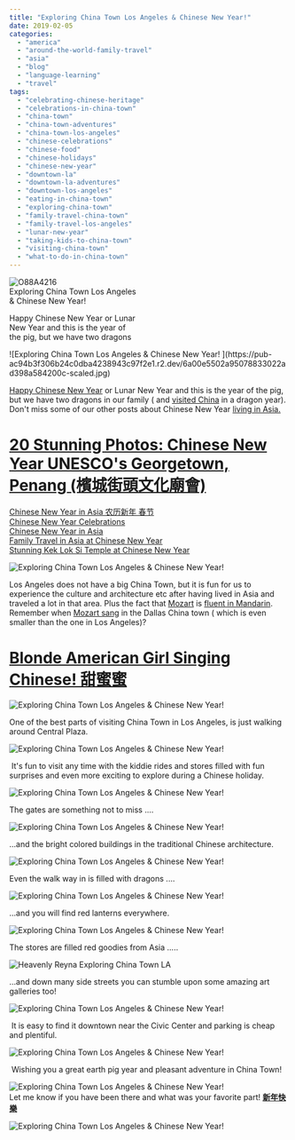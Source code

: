 ```yaml
---
title: "Exploring China Town Los Angeles & Chinese New Year!"
date: 2019-02-05
categories: 
  - "america"
  - "around-the-world-family-travel"
  - "asia"
  - "blog"
  - "language-learning"
  - "travel"
tags: 
  - "celebrating-chinese-heritage"
  - "celebrations-in-china-town"
  - "china-town"
  - "china-town-adventures"
  - "china-town-los-angeles"
  - "chinese-celebrations"
  - "chinese-food"
  - "chinese-holidays"
  - "chinese-new-year"
  - "downtown-la"
  - "downtown-la-adventures"
  - "downtown-los-angeles"
  - "eating-in-china-town"
  - "exploring-china-town"
  - "family-travel-china-town"
  - "family-travel-los-angeles"
  - "lunar-new-year"
  - "taking-kids-to-china-town"
  - "visiting-china-town"
  - "what-to-do-in-china-town"
---
```


![O88A4216](https://pub-ac94b3f306b24c0dba4238943c97f2e1.r2.dev/6a00e5502a95078833022ad3de59eb200b.jpg)  
Exploring China Town Los Angeles  
& Chinese New Year!  
  
Happy Chinese New Year or Lunar  
New Year and this is the year of  
the pig, but we have two dragons  
  
  

<!--more--> ![Exploring China Town Los Angeles & Chinese New Year! ](https://pub-ac94b3f306b24c0dba4238943c97f2e1.r2.dev/6a00e5502a95078833022ad398a584200c-scaled.jpg)  
  
[Happy Chinese New Year](https://pub-ac94b3f306b24c0dba4238943c97f2e1.r2.dev/2013/07/china-travel-temples.html "Happy Chinese New Year in Asia ") or Lunar New Year and this is the year of the pig, but we have two dragons in our family ( and [visited China](https://pub-ac94b3f306b24c0dba4238943c97f2e1.r2.dev/2012/11/visiting-china-and-dragons.html "visiting china ") in a dragon year). Don't miss some of our other posts about Chinese New Year [living in Asia.](https://pub-ac94b3f306b24c0dba4238943c97f2e1.r2.dev/2014/04/world-as-my-middle-school-the-atlantic-soultravelers3.html#more "living in Asia.")

# [20 Stunning Photos: Chinese New Year UNESCO's Georgetown, Penang (檳城街頭文化廟會)](https://pub-ac94b3f306b24c0dba4238943c97f2e1.r2.dev/2011/02/20-stunning-photos-chinese-new-year-georgetown-penang.html "20 stunning photos of Chinese New Year")  
[Chinese New Year in Asia 农历新年 春节](https://pub-ac94b3f306b24c0dba4238943c97f2e1.r2.dev/2015/02/chinese-new-year-in-asia-春节.html "Chinese New Year in Asia")  
[Chinese New Year Celebrations](https://pub-ac94b3f306b24c0dba4238943c97f2e1.r2.dev/2013/02/chinese-new-year-celebrations.html "Chinese New Year Celebrations")   
[Chinese New Year in Asia](https://pub-ac94b3f306b24c0dba4238943c97f2e1.r2.dev/2013/02/chinese-new-year-in-asia.html "Chinese New Year in Asia")   
[Family Travel in Asia at Chinese New Year](https://pub-ac94b3f306b24c0dba4238943c97f2e1.r2.dev/2011/02/family-travel-year-of-the-rabbit-in-asia-photos-chinese-new-year-.html "Family Travel in Asia at Chinese New Year")  
[Stunning Kek Lok Si Temple at Chinese New Year](https://pub-ac94b3f306b24c0dba4238943c97f2e1.r2.dev/2012/09/stunning-kek-lok-si-largest-buddhist-temple-in-se-asia.html "Stunning Kek Lok Si - Largest Buddhist Temple in SE Asi") 

![Exploring China Town Los Angeles & Chinese New Year! ](https://pub-ac94b3f306b24c0dba4238943c97f2e1.r2.dev/6a00e5502a95078833022ad3dedbe3200b-scaled.jpg)

Los Angeles does not have a big China Town, but it is fun for us to experience the culture and architecture etc after having lived in Asia and traveled a lot in that area. Plus the fact that [Mozart](https://pub-ac94b3f306b24c0dba4238943c97f2e1.r2.dev/2018/10/-mozart-dee-smashes-the-patriarchy-in-girl-power-song-push-you-harder.html "Mozart teen pop star ") is [fluent in Mandarin](https://pub-ac94b3f306b24c0dba4238943c97f2e1.r2.dev/2013/06/fluent-mandarin.html "fluent in Mandarin"). Remember when [Mozart sang](https://www.youtube.com/watch?v=BFRayJ3gdGs "teen pop star Mozart sings in Mandarin") in the Dallas China town ( which is even smaller than the one in Los Angeles)?   
  

# [Blonde American Girl Singing Chinese! 甜蜜蜜](https://pub-ac94b3f306b24c0dba4238943c97f2e1.r2.dev/2014/10/blonde-american-girl-singing-chinese-甜蜜蜜-.html "Blonde American Girl Singing Chinese! 甜蜜蜜")

![Exploring China Town Los Angeles & Chinese New Year! ](https://pub-ac94b3f306b24c0dba4238943c97f2e1.r2.dev/6a00e5502a95078833022ad3bf31de200d.jpg)

One of the best parts of visiting China Town in Los Angeles, is just walking around Central Plaza.   
  
![Exploring China Town Los Angeles & Chinese New Year! ](https://pub-ac94b3f306b24c0dba4238943c97f2e1.r2.dev/6a00e5502a95078833022ad3dedc94200b-scaled-1.jpg)  
  

 It's fun to visit any time with the kiddie rides and stores filled with fun surprises and even more exciting to explore during a Chinese holiday. 

![Exploring China Town Los Angeles & Chinese New Year! ](https://pub-ac94b3f306b24c0dba4238943c97f2e1.r2.dev/6a00e5502a95078833022ad3bf332a200d.jpg)

The gates are something not to miss ....

![Exploring China Town Los Angeles & Chinese New Year! ](https://pub-ac94b3f306b24c0dba4238943c97f2e1.r2.dev/6a00e5502a95078833022ad3dede5a200b.jpg)

...and the bright colored buildings in the traditional Chinese architecture. 

![Exploring China Town Los Angeles & Chinese New Year! ](https://pub-ac94b3f306b24c0dba4238943c97f2e1.r2.dev/6a00e5502a95078833022ad3dede8c200b.jpg)

Even the walk way in is filled with dragons ....

![Exploring China Town Los Angeles & Chinese New Year! ](https://pub-ac94b3f306b24c0dba4238943c97f2e1.r2.dev/6a00e5502a95078833022ad3dee13e200b.jpg)

...and you will find red lanterns everywhere. 

![Exploring China Town Los Angeles & Chinese New Year! ](https://pub-ac94b3f306b24c0dba4238943c97f2e1.r2.dev/6a00e5502a95078833022ad3992c3a200c.jpg)

The stores are filled red goodies from Asia .....

![Heavenly Reyna Exploring China Town LA](https://pub-ac94b3f306b24c0dba4238943c97f2e1.r2.dev/6a00e5502a95078833022ad3bf3abc200d.jpg)

...and down many side streets you can stumble upon some amazing art galleries too!  
  
![Exploring China Town Los Angeles & Chinese New Year! ](https://pub-ac94b3f306b24c0dba4238943c97f2e1.r2.dev/6a00e5502a95078833022ad3deed8f200b.jpg)  
  
  
 It is easy to find it downtown near the Civic Center and parking is cheap and plentiful.   
  
![Exploring China Town Los Angeles & Chinese New Year! ](https://pub-ac94b3f306b24c0dba4238943c97f2e1.r2.dev/6a00e5502a95078833022ad3deed9b200b.jpg)  
  
  
 Wishing you a great earth pig year and pleasant adventure in China Town!   
  
![Exploring China Town Los Angeles & Chinese New Year! ](https://pub-ac94b3f306b24c0dba4238943c97f2e1.r2.dev/6a00e5502a95078833022ad3993db7200c-scaled-1.jpg)  
Let me know if you have been there and what was your favorite part! [**新年快樂**](https://twitter.com/hashtag/%E6%96%B0%E5%B9%B4%E5%BF%AB%E6%A8%82?src=hash)  
  
![Exploring China Town Los Angeles & Chinese New Year! ](https://pub-ac94b3f306b24c0dba4238943c97f2e1.r2.dev/6a00e5502a95078833022ad3bf4f9d200d-scaled.jpg)
